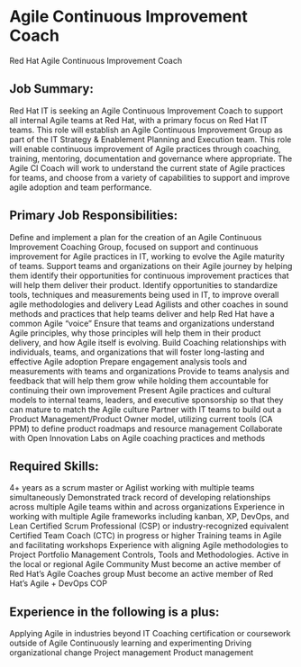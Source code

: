 # Agile Continuous Improvement Coach
Red Hat Agile Continuous Improvement Coach 

## Job Summary:

Red Hat IT is seeking an Agile Continuous Improvement Coach to support all internal Agile teams at Red Hat, with a primary focus on Red Hat IT teams.  This role will establish an Agile Continuous Improvement Group as part of the IT Strategy & Enablement Planning and Execution team.  This role will enable continuous improvement of Agile practices through coaching, training, mentoring, documentation and governance where appropriate.  The Agile CI Coach will work to understand the current state of Agile practices for teams, and choose from a variety of capabilities to support and improve agile adoption and team performance.  
 
## Primary Job Responsibilities:

Define and implement a plan for the creation of an Agile Continuous Improvement Coaching Group, focused on support and continuous improvement for Agile practices in IT, working to evolve the Agile maturity of teams.
Support teams and organizations on their Agile journey by helping them identify their opportunities for continuous improvement practices that will help them deliver their product.
Identify opportunities to standardize tools, techniques and measurements being used in IT, to improve overall agile methodologies and delivery
Lead Agilists and other coaches in sound methods and practices that help teams deliver and help Red Hat have a common Agile “voice”
Ensure that teams and organizations understand Agile principles, why those principles will help them in their product delivery, and how Agile itself is evolving.
Build Coaching relationships with individuals, teams, and organizations that will foster long-lasting and effective Agile adoption
Prepare engagement analysis tools and measurements with teams and organizations
Provide to teams analysis and feedback that will help them grow while holding them accountable for continuing their own improvement
Present Agile practices and cultural models to internal teams, leaders, and executive sponsorship so that they can mature to match the Agile culture
Partner with IT teams to build out a Product Management/Product Owner model, utilizing current tools (CA PPM) to define product roadmaps and resource management
Collaborate with Open Innovation Labs on Agile coaching practices and methods

## Required Skills:

4+ years as a scrum master or Agilist working with multiple teams simultaneously
Demonstrated track record of developing relationships across multiple Agile teams within and across organizations
Experience in working with multiple Agile frameworks including kanban, XP, DevOps, and Lean 
Certified Scrum Professional (CSP) or industry-recognized equivalent
Certified Team Coach (CTC) in progress or higher
Training teams in Agile and facilitating workshops
Experience with aligning Agile methodologies to Project Portfolio Management Controls, Tools and Methodologies.
Active in the local or regional Agile Community
Must become an active member of Red Hat’s Agile Coaches group
Must become an active member of Red Hat’s Agile + DevOps COP

## Experience in the following is a plus:

Applying Agile in industries beyond IT
Coaching certification or coursework outside of Agile
Continuously learning and experimenting
Driving organizational change
Project management
Product management




